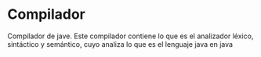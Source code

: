 # Compilador
Compilador de jave. Este compilador contiene lo que es el analizador léxico, sintáctico y semántico, cuyo analiza lo que es el lenguaje java en java 
